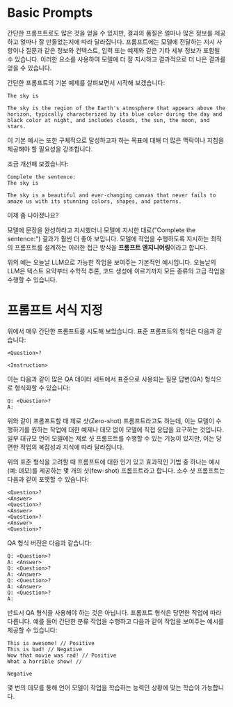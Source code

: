 # Basic Prompts

간단한 프롬프트로도 많은 것을 얻을 수 있지만, 결과의 품질은 얼마나 많은 정보를 제공하고 얼마나 잘 만들었는지에 따라 달라집니다. 프롬프트에는 모델에 전달하는 지시 사항이나 질문과 같은 정보와 컨텍스트, 입력 또는 예제와 같은 기타 세부 정보가 포함될 수 있습니다. 이러한 요소를 사용하여 모델에 더 잘 지시하고 결과적으로 더 나은 결과를 얻을 수 있습니다.

간단한 프롬프트의 기본 예제를 살펴보면서 시작해 보겠습니다:
```prompt
The sky is
```

```answer
The sky is the region of the Earth's atmosphere that appears above the horizon, typically characterized by its blue color during the day and black color at night, and includes clouds, the sun, the moon, and stars.
```


이 기본 예시는 또한 구체적으로 달성하고자 하는 목표에 대해 더 많은 맥락이나 지침을 제공해야 할 필요성을 강조합니다.

조금 개선해 보겠습니다:

```prompt
Complete the sentence: 
The sky is
```

```answer
The sky is a beautiful and ever-changing canvas that never fails to amaze us with its stunning colors, shapes, and patterns.
```


이제 좀 나아졌나요? 

모델에 문장을 완성하라고 지시했더니 모델에 지시한 대로("Complete the sentence:") 결과가 훨씬 더 좋아 보입니다. 모델에 작업을 수행하도록 지시하는 최적의 프롬프트를 설계하는 이러한 접근 방식을 **프롬프트 엔지니어링**이라고 합니다.

위의 예는 오늘날 LLM으로 가능한 작업을 보여주는 기본적인 예시입니다. 오늘날의 LLM은 텍스트 요약부터 수학적 추론, 코드 생성에 이르기까지 모든 종류의 고급 작업을 수행할 수 있습니다.

# 프롬프트 서식 지정

위에서 매우 간단한 프롬프트를 시도해 보았습니다. 표준 프롬프트의 형식은 다음과 같습니다:

```
<Question>?
```

```
<Instruction>
```


이는 다음과 같이 많은 QA 데이터 세트에서 표준으로 사용되는 질문 답변(QA) 형식으로 형식화할 수 있습니다:

```
Q: <Question>?
A:
```

위와 같이 프롬프트할 때 제로 샷(Zero-shot) 프롬프트라고도 하는데, 이는 모델이 수행하기를 원하는 작업에 대한 예제나 데모 없이 모델에 직접 응답을 요구하는 것입니다. 일부 대규모 언어 모델에는 제로 샷 프롬프트를 수행할 수 있는 기능이 있지만, 이는 당면한 작업의 복잡성과 지식에 따라 달라집니다.

위의 표준 형식을 고려할 때 프롬프트에 대한 인기 있고 효과적인 기법 중 하나는 예시(예: 데모)를 제공하는 몇 개의 샷(few-shot) 프롬프트라고 합니다. 소수 샷 프롬프트는 다음과 같이 포맷할 수 있습니다:
```
<Question>?
<Answer>
<Question>?
<Answer>
<Question>?
<Answer>
<Question>?
```

QA 형식 버전은 다음과 같습니다:

```
Q: <Question>?
A: <Answer>
Q: <Question>?
A: <Answer>
Q: <Question>?
A: <Answer>
Q: <Question>?
A:
```


반드시 QA 형식을 사용해야 하는 것은 아닙니다. 프롬프트 형식은 당면한 작업에 따라 다릅니다. 예를 들어 간단한 분류 작업을 수행하고 다음과 같이 작업을 보여주는 예시를 제공할 수 있습니다:

```
This is awesome! // Positive
This is bad! // Negative
Wow that movie was rad! // Positive
What a horrible show! //
```

```output
Negative
```


몇 번의 데모를 통해 언어 모델이 작업을 학습하는 능력인 상황에 맞는 학습이 가능합니다.